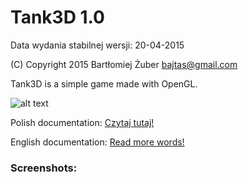 Tank3D 1.0
==================
Data wydania stabilnej wersji: 20-04-2015

(C) Copyright 2015 Bartłomiej Żuber <bajtas@gmail.com>

Tank3D is a simple game made with OpenGL.

![alt text](https://encrypted-tbn3.gstatic.com/images?q=tbn:ANd9GcSSsnTNn7HmcHidzl_zH3_w6cHArujZ3MF5rXHaLA6eMvjHAB7O "Line separator")

Polish documentation: [Czytaj tutaj!](docs/README_POLISH.md)

English documentation: [Read more words!](docs/README_ENGLISH.md)

### Screenshots:
